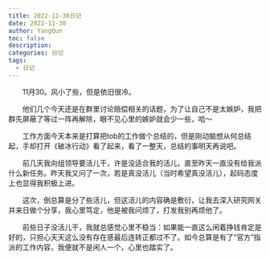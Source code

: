 ```yaml
---
title: 2022-11-30日记
date: 2022-11-30
author: YangQun
toc: false
description:
categories: 日记
tags:
  - 日记
---
```


&emsp;&emsp;11月30。风小了些，但是依旧很冷。

&emsp;&emsp;他们几个今天还是在群里讨论赔偿相关的话题，为了让自己不是太嫉妒，我把群先屏蔽了等过一阵再解除，眼不见心里的嫉妒就会少一些，哈～

&emsp;&emsp;工作方面今天本来是打算把tob的工作做个总结的，但是刚动脑想从何总结起，手却打开《破冰行动》看了起来，看了一整天，总结的事明天再说吧。

&emsp;&emsp;前几天我向组领导要活儿干，许是没适合我的活儿，直至昨天一直没有给我派什么新任务。昨天我又问了一次，若是真没活儿（当时希望真没活儿），起码态度上也显得我积极上进。

&emsp;&emsp;这次，倒总算是分了些活儿，但这活儿的内容确是敷衍，让我去深入研究网关并来日做个分享，我心里笃定，他是被我问烦了，打发我别再烦他了。

&emsp;&emsp;前些日子没活儿干，我就总感觉心里不稳当：如果能一直这么闲着挣钱肯定是好的，只担心天天这么没有存在感最后连转正都过不了。如今总算是有了“官方”指派的工作内容，我便就不是闲人一个，心里也踏实了。

